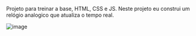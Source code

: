 Projeto para treinar a base, HTML, CSS e JS.
 Neste projeto eu construi um relógio analogico que atualiza o tempo real.

![image](https://github.com/IsraelPhilippe/clock1/assets/103621546/16ed0067-92bf-45df-94f9-49da827e0717)
